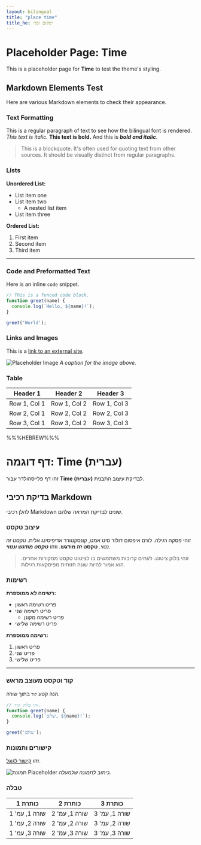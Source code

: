 ```yaml
---
layout: bilingual
title: "place time"
title_he: ״מקום זמן״
---
```

# Placeholder Page: Time

This is a placeholder page for **Time** to test the theme's styling.

## Markdown Elements Test

Here are various Markdown elements to check their appearance.

### Text Formatting

This is a regular paragraph of text to see how the bilingual font is rendered. *This text is italic.* **This text is bold.** And this is ***bold and italic***.

> This is a blockquote. It's often used for quoting text from other sources. It should be visually distinct from regular paragraphs.

### Lists

**Unordered List:**
* List item one
* List item two
    * A nested list item
* List item three

**Ordered List:**
1.  First item
2.  Second item
3.  Third item

---

### Code and Preformatted Text

Here is an inline `code` snippet.

```javascript
// This is a fenced code block.
function greet(name) {
  console.log(`Hello, ${name}!`);
}

greet('World');
```

### Links and Images

This is a [link to an external site](https://www.google.com).

![Placeholder Image](https://picsum.photos/800/400)
*A caption for the image above.*

### Table

| Header 1    | Header 2    | Header 3    |
|-------------|-------------|-------------|
| Row 1, Col 1| Row 1, Col 2| Row 1, Col 3|
| Row 2, Col 1| Row 2, Col 2| Row 2, Col 3|
| Row 3, Col 1| Row 3, Col 2| Row 3, Col 3|

%%%HEBREW%%%

# דף דוגמה: Time (עברית)

זהו דף פלייסהולדר עבור **Time (עברית)** לבדיקת עיצוב התבנית.

## בדיקת רכיבי Markdown

להלן רכיבי Markdown שונים לבדיקת המראה שלהם.

### עיצוב טקסט

זוהי פסקה רגילה. לורם איפסום דולור סיט אמט, קונסקטורר אדיפיסינג אלית. *טקסט זה נטוי.* **טקסט זה מודגש.** וזהו ***טקסט מודגש ונטוי***.

> זוהי בלוק ציטוט. לעתים קרובות משתמשים בו לציטוט טקסט ממקורות אחרים. הוא אמור להיות שונה חזותית מפיסקאות רגילות.

### רשימות

**רשימה לא ממוספרת:**
* פריט רשימה ראשון
* פריט רשימה שני
    * פריט רשימה מקונן
* פריט רשימה שלישי

**רשימה ממוספרת:**
1.  פריט ראשון
2.  פריט שני
3.  פריט שלישי

---

### קוד וטקסט מעוצב מראש

הנה קטע `קוד` בתוך שורה.

```javascript
// זהו בלוק קוד.
function greet(name) {
  console.log(`שלום, ${name}!`);
}

greet('עולם');
```

### קישורים ותמונות

זהו [קישור לגוגל](https://www.google.com).

![תמונת Placeholder](https://picsum.photos/800/400)
*כיתוב לתמונה שלמעלה.*

### טבלה

| כותרת 1     | כותרת 2     | כותרת 3     |
|-------------|-------------|-------------|
| שורה 1, עמ' 1| שורה 1, עמ' 2| שורה 1, עמ' 3|
| שורה 2, עמ' 1| שורה 2, עמ' 2| שורה 2, עמ' 3|
| שורה 3, עמ' 1| שורה 3, עמ' 2| שורה 3, עמ' 3|

